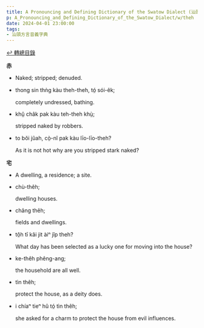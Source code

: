 ```yaml
---
title: A Pronouncing and Defining Dictionary of the Swatow Dialect (汕頭方言音義字典) / theh
p: A_Pronouncing_and_Defining_Dictionary_of_the_Swatow_Dialect/w/theh
date: 2024-04-01 23:00:00
tags: 
- 汕頭方言音義字典
---
```


[↩️ 轉總目錄](/A_Pronouncing_and_Defining_Dictionary_of_the_Swatow_Dialect)


**赤**
- Naked; stripped; denuded.

- thong sin thǹg kàu theh-theh, tó̤ sói-êk;

  completely undressed, bathing.

- khṳ̂ châk pak kàu teh-theh khṳ̀;

  stripped naked by robbers.

- to bŏi jûah, cò̤-nî pak kàu līo-līo-theh?

  As it is not hot why are you stripped stark naked?

**宅**
- A dwelling, a residence; a site.

- chù-thêh;

  dwelling houses.

- châng thêh;

  fields and dwellings.

- tô̤h tī kâi jit àiⁿ jîp theh?

  What day has been selected as a lucky one for moving into the house?

- ke-thêh phêng-ang;

  the household are all well.

- tìn thêh;

  protect the house, as a deity does.

- i chíaⁿ tieⁿ hû tó̤ tìn thêh;

  she asked for a charm to protect the house from evil influences.